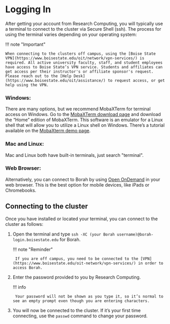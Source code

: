 # Logging In
After getting your account from Research Computing, you will typically use a terminal to connect to the cluster via Secure Shell (ssh). The process for using the terminal varies depending on your operating system:

!!! note "Important"

    When connecting to the clusters off campus, using the [Boise State VPN](https://www.boisestate.edu/oit/network/vpn-services/) is required. All active university faculty, staff, and student employees have access to Boise State’s VPN service. Students and affiliates can get access per their instructor's or affiliate sponsor's request. Please reach out to the [Help Desk](https://www.boisestate.edu/oit/assistance/) to request access, or get help using the VPN.

### Windows:

There are many options, but we recommend MobaXTerm for terminal access on Windows. Go to the [MobaXTerm download page](https://mobaxterm.mobatek.net/download.html) and download the “Home” edition of MobaXTerm.
This software is an emulator for a Linux shell that will allow you to utilize a Linux shell on Windows.
There’s a tutorial available on the [MobaXterm demo page](https://mobaxterm.mobatek.net/demo.html).

### Mac and Linux:

Mac and Linux both have built-in terminals, just search "terminal".

### Web Browser:

Alternatively, you can connect to Borah by using [Open OnDemand](open_ondemand.md) in your web browser. This is the best option for mobile devices, like iPads or Chromebooks.

## Connecting to the cluster
Once you have installed or located your terminal, you can connect to the cluster as follows:

1. Open the terminal and type `ssh -XC (your Borah username)@borah-login.boisestate.edu` for Borah.

    !!! note "Reminder"

        If you are off campus, you need to be connected to the [VPN](https://www.boisestate.edu/oit-network/vpn-services/) in order to access Borah.

2. Enter the password provided to you by Research Computing.

    !!! info

        Your password will not be shown as you type it, so it’s normal to see an empty prompt even though you are entering characters.

3. You will now be connected to the cluster.
If it’s your first time connecting, use the `passwd` command to change your password.
